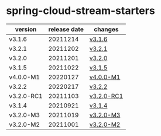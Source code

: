 # spring-cloud-stream-starters

|  version   | release date |                changes                 |
|------------|--------------|----------------------------------------|
| v3.1.6     | 20211214     | [v3.1.6](./v3.1.6-20211214.md)         |
| v3.2.1     | 20211202     | [v3.2.1](./v3.2.1-20211202.md)         |
| v3.2.0     | 20211201     | [v3.2.0](./v3.2.0-20211201.md)         |
| v3.1.5     | 20211022     | [v3.1.5](./v3.1.5-20211022.md)         |
| v4.0.0-M1  | 20220127     | [v4.0.0-M1](./v4.0.0-M1-20220127.md)   |
| v3.2.2     | 20220217     | [v3.2.2](./v3.2.2-20220217.md)         |
| v3.2.0-RC1 | 20211103     | [v3.2.0-RC1](./v3.2.0-RC1-20211103.md) |
| v3.1.4     | 20210921     | [v3.1.4](./v3.1.4-20210921.md)         |
| v3.2.0-M3  | 20211019     | [v3.2.0-M3](./v3.2.0-M3-20211019.md)   |
| v3.2.0-M2  | 20211001     | [v3.2.0-M2](./v3.2.0-M2-20211001.md)   |

